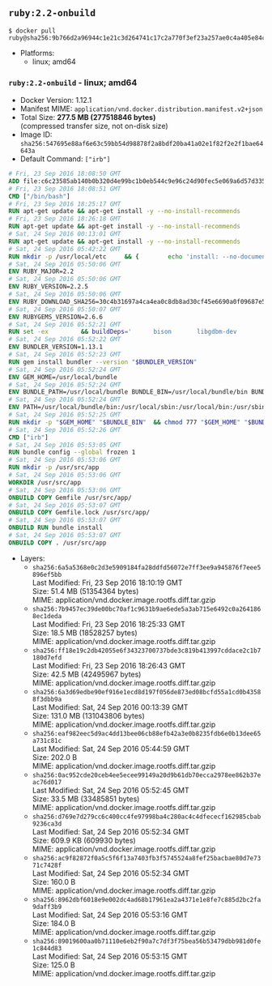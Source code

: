 ## `ruby:2.2-onbuild`

```console
$ docker pull ruby@sha256:9b766d2a96944c1e21c3d264741c17c2a770f3ef23a257ae0c4a405e84c6b046
```

-	Platforms:
	-	linux; amd64

### `ruby:2.2-onbuild` - linux; amd64

-	Docker Version: 1.12.1
-	Manifest MIME: `application/vnd.docker.distribution.manifest.v2+json`
-	Total Size: **277.5 MB (277518846 bytes)**  
	(compressed transfer size, not on-disk size)
-	Image ID: `sha256:547695e88af6e63c59bb54d98878f2a8bdf20ba41a02e1f82f2e2f1bae64643a`
-	Default Command: `["irb"]`

```dockerfile
# Fri, 23 Sep 2016 18:08:50 GMT
ADD file:c6c23585ab140b0b320d4e99bc1b0eb544c9e96c24d90fec5e069a6d57d335ca in / 
# Fri, 23 Sep 2016 18:08:51 GMT
CMD ["/bin/bash"]
# Fri, 23 Sep 2016 18:25:17 GMT
RUN apt-get update && apt-get install -y --no-install-recommends 		ca-certificates 		curl 		wget 	&& rm -rf /var/lib/apt/lists/*
# Fri, 23 Sep 2016 18:26:18 GMT
RUN apt-get update && apt-get install -y --no-install-recommends 		bzr 		git 		mercurial 		openssh-client 		subversion 				procps 	&& rm -rf /var/lib/apt/lists/*
# Sat, 24 Sep 2016 00:13:01 GMT
RUN apt-get update && apt-get install -y --no-install-recommends 		autoconf 		automake 		bzip2 		file 		g++ 		gcc 		imagemagick 		libbz2-dev 		libc6-dev 		libcurl4-openssl-dev 		libdb-dev 		libevent-dev 		libffi-dev 		libgeoip-dev 		libglib2.0-dev 		libjpeg-dev 		libkrb5-dev 		liblzma-dev 		libmagickcore-dev 		libmagickwand-dev 		libmysqlclient-dev 		libncurses-dev 		libpng-dev 		libpq-dev 		libreadline-dev 		libsqlite3-dev 		libssl-dev 		libtool 		libwebp-dev 		libxml2-dev 		libxslt-dev 		libyaml-dev 		make 		patch 		xz-utils 		zlib1g-dev 	&& rm -rf /var/lib/apt/lists/*
# Sat, 24 Sep 2016 05:42:22 GMT
RUN mkdir -p /usr/local/etc 	&& { 		echo 'install: --no-document'; 		echo 'update: --no-document'; 	} >> /usr/local/etc/gemrc
# Sat, 24 Sep 2016 05:50:06 GMT
ENV RUBY_MAJOR=2.2
# Sat, 24 Sep 2016 05:50:06 GMT
ENV RUBY_VERSION=2.2.5
# Sat, 24 Sep 2016 05:50:06 GMT
ENV RUBY_DOWNLOAD_SHA256=30c4b31697a4ca4ea0c8db8ad30cf45e6690a0f09687e5d483c933c03ca335e3
# Sat, 24 Sep 2016 05:50:07 GMT
ENV RUBYGEMS_VERSION=2.6.6
# Sat, 24 Sep 2016 05:52:21 GMT
RUN set -ex 		&& buildDeps=' 		bison 		libgdbm-dev 		ruby 	' 	&& apt-get update 	&& apt-get install -y --no-install-recommends $buildDeps 	&& rm -rf /var/lib/apt/lists/* 		&& wget -O ruby.tar.gz "https://cache.ruby-lang.org/pub/ruby/$RUBY_MAJOR/ruby-$RUBY_VERSION.tar.gz" 	&& echo "$RUBY_DOWNLOAD_SHA256 *ruby.tar.gz" | sha256sum -c - 		&& mkdir -p /usr/src/ruby 	&& tar -xzf ruby.tar.gz -C /usr/src/ruby --strip-components=1 	&& rm ruby.tar.gz 		&& cd /usr/src/ruby 		&& { 		echo '#define ENABLE_PATH_CHECK 0'; 		echo; 		cat file.c; 	} > file.c.new 	&& mv file.c.new file.c 		&& autoconf 	&& ./configure --disable-install-doc 	&& make -j"$(nproc)" 	&& make install 		&& apt-get purge -y --auto-remove $buildDeps 	&& cd / 	&& rm -r /usr/src/ruby 		&& gem update --system "$RUBYGEMS_VERSION"
# Sat, 24 Sep 2016 05:52:22 GMT
ENV BUNDLER_VERSION=1.13.1
# Sat, 24 Sep 2016 05:52:23 GMT
RUN gem install bundler --version "$BUNDLER_VERSION"
# Sat, 24 Sep 2016 05:52:24 GMT
ENV GEM_HOME=/usr/local/bundle
# Sat, 24 Sep 2016 05:52:24 GMT
ENV BUNDLE_PATH=/usr/local/bundle BUNDLE_BIN=/usr/local/bundle/bin BUNDLE_SILENCE_ROOT_WARNING=1 BUNDLE_APP_CONFIG=/usr/local/bundle
# Sat, 24 Sep 2016 05:52:24 GMT
ENV PATH=/usr/local/bundle/bin:/usr/local/sbin:/usr/local/bin:/usr/sbin:/usr/bin:/sbin:/bin
# Sat, 24 Sep 2016 05:52:25 GMT
RUN mkdir -p "$GEM_HOME" "$BUNDLE_BIN" 	&& chmod 777 "$GEM_HOME" "$BUNDLE_BIN"
# Sat, 24 Sep 2016 05:52:26 GMT
CMD ["irb"]
# Sat, 24 Sep 2016 05:53:05 GMT
RUN bundle config --global frozen 1
# Sat, 24 Sep 2016 05:53:06 GMT
RUN mkdir -p /usr/src/app
# Sat, 24 Sep 2016 05:53:06 GMT
WORKDIR /usr/src/app
# Sat, 24 Sep 2016 05:53:06 GMT
ONBUILD COPY Gemfile /usr/src/app/
# Sat, 24 Sep 2016 05:53:07 GMT
ONBUILD COPY Gemfile.lock /usr/src/app/
# Sat, 24 Sep 2016 05:53:07 GMT
ONBUILD RUN bundle install
# Sat, 24 Sep 2016 05:53:07 GMT
ONBUILD COPY . /usr/src/app
```

-	Layers:
	-	`sha256:6a5a5368e0c2d3e5909184fa28ddfd56072e7ff3ee9a945876f7eee5896ef5bb`  
		Last Modified: Fri, 23 Sep 2016 18:10:19 GMT  
		Size: 51.4 MB (51354364 bytes)  
		MIME: application/vnd.docker.image.rootfs.diff.tar.gzip
	-	`sha256:7b9457ec39de00bc70af1c9631b9ae6ede5a3ab715e6492c0a2641868ec1deda`  
		Last Modified: Fri, 23 Sep 2016 18:25:33 GMT  
		Size: 18.5 MB (18528257 bytes)  
		MIME: application/vnd.docker.image.rootfs.diff.tar.gzip
	-	`sha256:ff18e19c2db42055e6f34323700737bde3c819b413997cddace2c1b7180d7efd`  
		Last Modified: Fri, 23 Sep 2016 18:26:43 GMT  
		Size: 42.5 MB (42495967 bytes)  
		MIME: application/vnd.docker.image.rootfs.diff.tar.gzip
	-	`sha256:6a3d69edbe90ef916e1ecd8d197f056de873ed08bcfd55a1cd0b43588f3dbb9a`  
		Last Modified: Sat, 24 Sep 2016 00:13:39 GMT  
		Size: 131.0 MB (131043806 bytes)  
		MIME: application/vnd.docker.image.rootfs.diff.tar.gzip
	-	`sha256:eaf982eec5d9ac4dd13bee06cb88efb42a3e0b8235fdb6e0b13dee65a731c81c`  
		Last Modified: Sat, 24 Sep 2016 05:44:59 GMT  
		Size: 202.0 B  
		MIME: application/vnd.docker.image.rootfs.diff.tar.gzip
	-	`sha256:0ac952cde20ceb4ee5ecee99149a20d9b61db70ecca2978ee862b37eac76d017`  
		Last Modified: Sat, 24 Sep 2016 05:52:45 GMT  
		Size: 33.5 MB (33485851 bytes)  
		MIME: application/vnd.docker.image.rootfs.diff.tar.gzip
	-	`sha256:d769e7d279cc6c400cc4fe97998ba4c280ac4c4dfececf162985cbab9236ca3d`  
		Last Modified: Sat, 24 Sep 2016 05:52:34 GMT  
		Size: 609.9 KB (609930 bytes)  
		MIME: application/vnd.docker.image.rootfs.diff.tar.gzip
	-	`sha256:ac9f82872f0a5c5f6f13a7403fb3f5745524a8fef25bacbae80d7e7371c7428f`  
		Last Modified: Sat, 24 Sep 2016 05:52:34 GMT  
		Size: 160.0 B  
		MIME: application/vnd.docker.image.rootfs.diff.tar.gzip
	-	`sha256:8962dbf6018e9e002dc4ad68b17961ea2a4371e1e8fe7c885d2bc2fa9daff3b9`  
		Last Modified: Sat, 24 Sep 2016 05:53:16 GMT  
		Size: 184.0 B  
		MIME: application/vnd.docker.image.rootfs.diff.tar.gzip
	-	`sha256:89019600aa0b71110e6eb2f90a7c7df3f75bea56b53479dbb981d0fe1c844d83`  
		Last Modified: Sat, 24 Sep 2016 05:53:15 GMT  
		Size: 125.0 B  
		MIME: application/vnd.docker.image.rootfs.diff.tar.gzip
